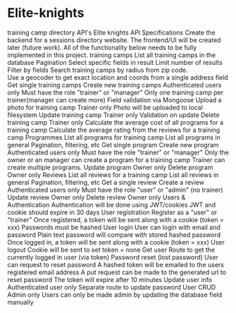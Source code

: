 # Elite-knights
training camp directory API's
Elite knights API Specifications
Create the backend for a sessions directory website. 
The frontend/UI will be created later (future work). 
All of the functionality below needs to be fully implemented in this project.
training camps
List all training camps in the database
Pagination
Select specific fields in result
Limit number of results
Filter by fields
Search training camps by radius from zip code.    
Use a geocoder to get exact location and coords from a single address field
Get single training camps
Create new training camps
Authenticated users only
Must have the role "trainer" or "manager"
Only one training camp per trainer(manager can create more)
Field validation via Mongoose
Upload a photo for training camp
Trainer only
Photo will be uploaded to local filesystem
Update training camp
Trainer only
Validation on update
Delete training camp
Trainer only
Calculate the average cost of all programs for a training camp
Calculate the average rating from the reviews for a training camp
Programmes 
List all programs for training camp
List all programs in general
Pagination, filtering, etc
Get single program
Create new program
Authenticated users only
Must have the role "trainer" or "manager"
Only the owner or an manager can create a program for a training camp
Trainer can create multiple programs.
Update program
Owner only
Delete program
Owner only
Reviews
List all reviews for a training camp
List all reviews in general
Pagination, filtering, etc
Get a single review
Create a review
Authenticated users only
Must have the role "user" or "admin" (no trainer)
Update review
Owner only
Delete review
Owner only
Users & Authentication
Authentication will be done using JWT/cookies
JWT and cookie should expire in 30 days
User registration
Register as a "user" or "trainer"
Once registered, a token will be sent along with a cookie (token = xxx)
Passwords must be hashed
User login
User can login with email and password
Plain text password will compare with stored hashed password
Once logged in, a token will be sent along with a cookie (token = xxx)
User logout
Cookie will be sent to set token = none
Get user
Route to get the currently logged in user (via token)
Password reset (lost password)
User can request to reset password
A hashed token will be emailed to the users registered email address
A put request can be made to the generated url to reset password
The token will expire after 10 minutes
Update user info
Authenticated user only
Separate route to update password
User CRUD
Admin only
Users can only be made admin by updating the database field manually

